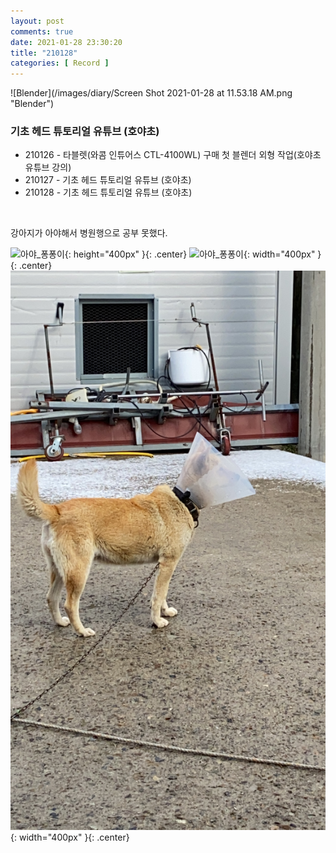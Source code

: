 ```yaml
---
layout: post
comments: true
date: 2021-01-28 23:30:20
title: "210128"
categories: [ Record ]
---
```


![Blender](/images/diary/Screen Shot 2021-01-28 at 11.53.18 AM.png "Blender")

### 기초 헤드 튜토리얼 유튜브 (호야초)

- 210126 - 타블렛(와콤 인튜어스 CTL-4100WL) 구매 첫 블렌더 외형 작업(호야초 유튜브 강의)
- 210127 - 기초 헤드 튜토리얼 유튜브 (호야초)
- 210128 - 기초 헤드 튜토리얼 유튜브 (호야초)

<br>

강아지가 아야해서 병원행으로 공부 못했다.

<span>![아야_퐁퐁이](/images/diary/IMG_2568.PNG){: height="400px" }{: .center}</span>
<span>![아야_퐁퐁이](/images/diary/IMG_2569.PNG){: width="400px" }{: .center}</span>
<span>![아야_퐁퐁이](/images/diary/2021-01-28-dog.JPG){: width="400px" }{: .center}</span>

